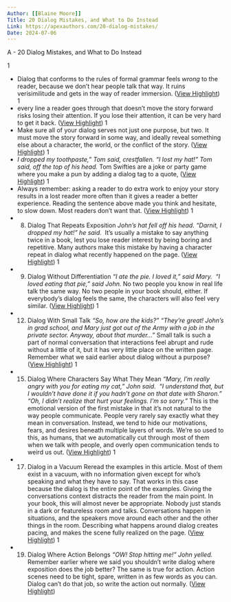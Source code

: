 ```yaml
---
Author: [[Blaine Moore]]
Title: 20 Dialog Mistakes, and What to Do Instead
Link: https://apexauthors.com/20-dialog-mistakes/
Date: 2024-07-06
---
```

A - 20 Dialog Mistakes, and What to Do Instead

1
- Dialog that conforms to the rules of formal grammar feels *wrong* to the reader, because we don’t hear people talk that way. It ruins verisimilitude and gets in the way of reader immersion. ([View Highlight](https://read.readwise.io/read/01h81vd1tqza9m2z3b9xvq9kem))
1
- every line a reader goes through that doesn’t move the story forward risks losing their attention. If you lose their attention, it can be very hard to get it back. ([View Highlight](https://read.readwise.io/read/01h81vejxsnkjwzx415ywzvy29))
1
- Make sure all of your dialog serves not just one purpose, but two. It must move the story forward in some way, and ideally reveal something else about a character, the world, or the conflict of the story. ([View Highlight](https://read.readwise.io/read/01h81vezawbv5frbgw1992b23w))
1
- *I dropped my toothpaste,” Tom said, crestfallen.*
  *“I lost my hat!” Tom said, off the top of his head.*
  Tom Swifties are a joke or party game where you make a pun by adding a dialog tag to a quote, ([View Highlight](https://read.readwise.io/read/01h81vgssq947qzd3avqn06q16))
1
- Always remember: asking a reader to do extra work to enjoy your story results in a lost reader more often than it gives a reader a better experience. Reading the sentence above made you think and hesitate, to slow down. Most readers don’t want that. ([View Highlight](https://read.readwise.io/read/01h81vhypxy94yfqfef7t9davv))
1
- 8. Dialog That Repeats Exposition
  *John’s hat fell off his head. “Darnit, I dropped my hat!” he said.* 
  It’s usually a mistake to say anything twice in a book, lest you lose reader interest by being boring and repetitive. Many authors make this mistake by having a character repeat in dialog what recently happened on the page. ([View Highlight](https://read.readwise.io/read/01h81vjg7944ct84ahqvgdh945))
1
- 9. Dialog Without Differentiation
  *“I ate the pie. I loved it,” said Mary.* 
  *“I loved eating that pie,” said John.*
  No two people you know in real life talk the same way. No two people in your book should, either. If everybody’s dialog feels the same, the characters will also feel very similar. ([View Highlight](https://read.readwise.io/read/01h81vk00jyhcwp6m5z6kz29r3))
1
- 12. Dialog With Small Talk
  *“So, how are the kids?”*
  *“They’re great! John’s in grad school, and Mary just got out of the Army with a job in the private sector. Anyway, about that murder…”*
  Small talk is such a part of normal conversation that interactions feel abrupt and rude without a little of it, but it has very little place on the written page. Remember what we said earlier about dialog without a purpose? ([View Highlight](https://read.readwise.io/read/01h81vmq853hasxz1jtvxx20ar))
1
- 15. Dialog Where Characters Say What They Mean
  *“Mary, I’m really angry with you for eating my cat,” John said.* 
  *“I understand that, but I wouldn’t have done it if you hadn’t gone on that date with Sharon.”*
  *“Oh, I didn’t realize that hurt your feelings. I’m so sorry.”*
  This is the emotional version of the first mistake in that it’s not natural to the way people communicate. People very rarely say exactly what they mean in conversation. Instead, we tend to hide our motivations, fears, and desires beneath multiple layers of words. We’re so used to this, as humans, that we automatically cut through most of them when we talk with people, and overly open communication tends to weird us out. ([View Highlight](https://read.readwise.io/read/01h81vptds5f02s9xz8x0s512w))
1
- 17. Dialog in a Vacuum
  Reread the examples in this article. Most of them exist in a vacuum, with no information given except for who’s speaking and what they have to say. That works in this case because the dialog is the entire point of the examples. Giving the conversations context distracts the reader from the main point.
  In your book, this will almost never be appropriate. Nobody just stands in a dark or featureless room and talks. Conversations happen in situations, and the speakers move around each other and the other things in the room. Describing what happens around dialog creates pacing, and makes the scene fully realized on the page. ([View Highlight](https://read.readwise.io/read/01h81vr0hmxk6zsy3sxf0hqvyh))
1
- 19. Dialog Where Action Belongs
  *“OW! Stop hitting me!” John yelled.*
  Remember earlier where we said you shouldn’t write dialog where exposition does the job better? The same is true for action. Action scenes need to be tight, spare, written in as few words as you can. Dialog can’t do that job, so write the action out normally. ([View Highlight](https://read.readwise.io/read/01h81vs49weqt96bme4jh1m8gr))
